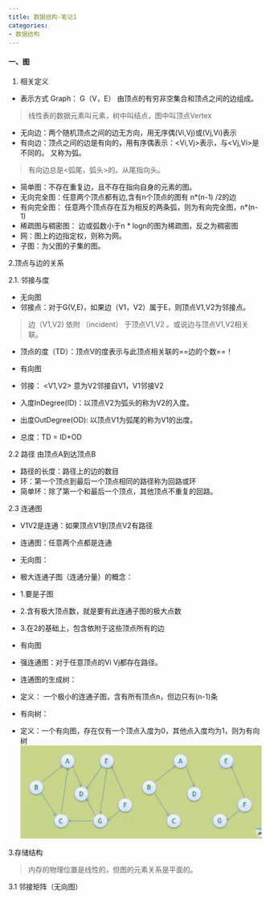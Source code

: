 ```yaml
---
title: 数据结构-笔记1
categories:
- 数据结构
---
```


#### 一、图

1. 相关定义
* 表示方式 Graph： G（V，E） 由顶点的有穷非空集合和顶点之间的边组成。
> 线性表的数据元素叫元素，树中叫结点，图中叫顶点Vertex
* 无向边：两个随机顶点之间的边无方向，用无序偶(Vi,Vj)或(Vj,Vi)表示
* 有向边：顶点之间的边是有向的，用有序偶表示：<Vi,Vj>表示，与<Vj,Vi>是不同的。 又称为弧。
> 有向边总是<弧尾，弧头>的。从尾指向头。
* 简单图：不存在重复边，且不存在指向自身的元素的图。
* 无向完全图：任意两个顶点都有边,含有n个顶点的图有 n*(n-1) /2的边
* 有向完全图： 任意两个顶点存在互为相反的两条弧，则为有向完全图，n*(n-1)
* 稀疏图与稠密图： 边或弧数小于n * logn的图为稀疏图，反之为稠密图
* 网：图上的边指定权，则称为网。
* 子图：为父图的子集的图。

2.顶点与边的关系

2.1. 邻接与度
* 无向图
* 邻接点：对于G(V,E)，如果边（V1，V2）属于E，则顶点V1,V2为邻接点。
> 边（V1,V2) 依附 （incident） 于顶点V1,V2 。或说边与顶点V1,V2相关联。
* 顶点的度（TD）：顶点V的度表示与此顶点相关联的==边的个数==！

* 有向图
* 邻接： <V1,V2> 意为V2邻接自V1，V1邻接V2
* 入度InDegree(ID)：以顶点V2为弧头的称为V2的入度。
* 出度OutDegree(OD): 以顶点V1为弧尾的称为V1的出度。
* 总度：TD = ID+OD

2.2 路径
由顶点A到达顶点B
* 路径的长度：路径上的边的数目
* 环：第一个顶点到最后一个顶点相同的路径称为回路或环
* 简单环：除了第一个和最后一个顶点，其他顶点不重复的回路。

2.3 连通图
* V1V2是连通：如果顶点V1到顶点V2有路径
* 连通图：任意两个点都是连通

* 无向图：
* 极大连通子图（连通分量）的概念：
* 1.要是子图
* 2.含有极大顶点数，就是要有此连通子图的极大点数
* 3.在2的基础上，包含依附于这些顶点所有的边

* 有向图
* 强连通图：对于任意顶点的Vi Vj都存在路径。


* 连通图的生成树：
* 定义： 一个极小的连通子图，含有所有顶点n，但边只有(n-1)条

* 有向树：
* 定义：一个有向图，存在仅有一个顶点入度为0，其他点入度均为1，则为有向树
![有向树](/img/1585708632739.png)

3.存储结构
> 内存的物理位置是线性的，但图的元素关系是平面的。

3.1 邻接矩阵（无向图）


